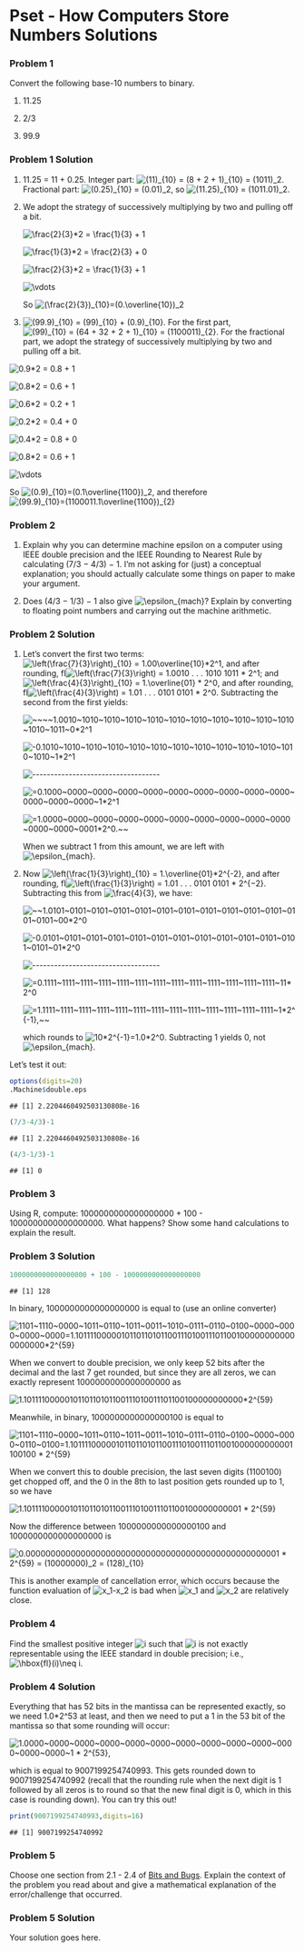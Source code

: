 Pset - How Computers Store Numbers Solutions
================

### Problem 1

Convert the following base-10 numbers to binary.

1.  11.25

2.  2/3

3.  99.9

### Problem 1 Solution

1.  11.25 = 11 + 0.25. Integer part:
    ![(11)\_{10} = (8 + 2 + 1)\_{10} = (1011)\_2](https://latex.codecogs.com/png.image?%5Cdpi%7B110%7D&space;%5Cbg_white&space;%2811%29_%7B10%7D%20%3D%20%288%20%2B%202%20%2B%201%29_%7B10%7D%20%3D%20%281011%29_2 "(11)_{10} = (8 + 2 + 1)_{10} = (1011)_2").
    Fractional part:
    ![(0.25)\_{10} = (0.01)\_2](https://latex.codecogs.com/png.image?%5Cdpi%7B110%7D&space;%5Cbg_white&space;%280.25%29_%7B10%7D%20%3D%20%280.01%29_2 "(0.25)_{10} = (0.01)_2"),
    so
    ![(11.25)\_{10} = (1011.01)\_2](https://latex.codecogs.com/png.image?%5Cdpi%7B110%7D&space;%5Cbg_white&space;%2811.25%29_%7B10%7D%20%3D%20%281011.01%29_2 "(11.25)_{10} = (1011.01)_2").

2.  We adopt the strategy of successively multiplying by two and pulling
    off a bit.

    ![\\frac{2}{3}\*2 = \\frac{1}{3} + 1](https://latex.codecogs.com/png.image?%5Cdpi%7B110%7D&space;%5Cbg_white&space;%5Cfrac%7B2%7D%7B3%7D%2A2%20%3D%20%5Cfrac%7B1%7D%7B3%7D%20%2B%201 "\frac{2}{3}*2 = \frac{1}{3} + 1")

    ![\\frac{1}{3}\*2 = \\frac{2}{3} + 0](https://latex.codecogs.com/png.image?%5Cdpi%7B110%7D&space;%5Cbg_white&space;%5Cfrac%7B1%7D%7B3%7D%2A2%20%3D%20%5Cfrac%7B2%7D%7B3%7D%20%2B%200 "\frac{1}{3}*2 = \frac{2}{3} + 0")

    ![\\frac{2}{3}\*2 = \\frac{1}{3} + 1](https://latex.codecogs.com/png.image?%5Cdpi%7B110%7D&space;%5Cbg_white&space;%5Cfrac%7B2%7D%7B3%7D%2A2%20%3D%20%5Cfrac%7B1%7D%7B3%7D%20%2B%201 "\frac{2}{3}*2 = \frac{1}{3} + 1")

    ![\\vdots](https://latex.codecogs.com/png.image?%5Cdpi%7B110%7D&space;%5Cbg_white&space;%5Cvdots "\vdots")

    So
    ![(\\frac{2}{3})\_{10}=(0.\\overline{10})\_2](https://latex.codecogs.com/png.image?%5Cdpi%7B110%7D&space;%5Cbg_white&space;%28%5Cfrac%7B2%7D%7B3%7D%29_%7B10%7D%3D%280.%5Coverline%7B10%7D%29_2 "(\frac{2}{3})_{10}=(0.\overline{10})_2")

3.  ![(99.9)\_{10} = (99)\_{10} + (0.9)\_{10}](https://latex.codecogs.com/png.image?%5Cdpi%7B110%7D&space;%5Cbg_white&space;%2899.9%29_%7B10%7D%20%3D%20%2899%29_%7B10%7D%20%2B%20%280.9%29_%7B10%7D "(99.9)_{10} = (99)_{10} + (0.9)_{10}").
    For the first part,
    ![(99)\_{10} = (64 + 32 + 2 + 1)\_{10} = (1100011)\_{2}](https://latex.codecogs.com/png.image?%5Cdpi%7B110%7D&space;%5Cbg_white&space;%2899%29_%7B10%7D%20%3D%20%2864%20%2B%2032%20%2B%202%20%2B%201%29_%7B10%7D%20%3D%20%281100011%29_%7B2%7D "(99)_{10} = (64 + 32 + 2 + 1)_{10} = (1100011)_{2}").
    For the fractional part, we adopt the strategy of successively
    multiplying by two and pulling off a bit.

![0.9\*2 = 0.8 + 1](https://latex.codecogs.com/png.image?%5Cdpi%7B110%7D&space;%5Cbg_white&space;0.9%2A2%20%3D%200.8%20%2B%201 "0.9*2 = 0.8 + 1")

![0.8\*2 = 0.6 + 1](https://latex.codecogs.com/png.image?%5Cdpi%7B110%7D&space;%5Cbg_white&space;0.8%2A2%20%3D%200.6%20%2B%201 "0.8*2 = 0.6 + 1")

![0.6\*2 = 0.2 + 1](https://latex.codecogs.com/png.image?%5Cdpi%7B110%7D&space;%5Cbg_white&space;0.6%2A2%20%3D%200.2%20%2B%201 "0.6*2 = 0.2 + 1")

![0.2\*2 = 0.4 + 0](https://latex.codecogs.com/png.image?%5Cdpi%7B110%7D&space;%5Cbg_white&space;0.2%2A2%20%3D%200.4%20%2B%200 "0.2*2 = 0.4 + 0")

![0.4\*2 = 0.8 + 0](https://latex.codecogs.com/png.image?%5Cdpi%7B110%7D&space;%5Cbg_white&space;0.4%2A2%20%3D%200.8%20%2B%200 "0.4*2 = 0.8 + 0")

![0.8\*2 = 0.6 + 1](https://latex.codecogs.com/png.image?%5Cdpi%7B110%7D&space;%5Cbg_white&space;0.8%2A2%20%3D%200.6%20%2B%201 "0.8*2 = 0.6 + 1")

![\\vdots](https://latex.codecogs.com/png.image?%5Cdpi%7B110%7D&space;%5Cbg_white&space;%5Cvdots "\vdots")

So
![(0.9)\_{10}=(0.1\\overline{1100})\_2](https://latex.codecogs.com/png.image?%5Cdpi%7B110%7D&space;%5Cbg_white&space;%280.9%29_%7B10%7D%3D%280.1%5Coverline%7B1100%7D%29_2 "(0.9)_{10}=(0.1\overline{1100})_2"),
and therefore
![(99.9)\_{10}=(1100011.1\\overline{1100})\_{2}](https://latex.codecogs.com/png.image?%5Cdpi%7B110%7D&space;%5Cbg_white&space;%2899.9%29_%7B10%7D%3D%281100011.1%5Coverline%7B1100%7D%29_%7B2%7D "(99.9)_{10}=(1100011.1\overline{1100})_{2}")

### Problem 2

1.  Explain why you can determine machine epsilon on a computer using
    IEEE double precision and the IEEE Rounding to Nearest Rule by
    calculating (7/3 − 4/3) − 1. I’m not asking for (just) a conceptual
    explanation; you should actually calculate some things on paper to
    make your argument.

2.  Does (4/3 − 1/3) − 1 also give
    ![\\epsilon\_{mach}](https://latex.codecogs.com/png.image?%5Cdpi%7B110%7D&space;%5Cbg_white&space;%5Cepsilon_%7Bmach%7D "\epsilon_{mach}")?
    Explain by converting to floating point numbers and carrying out the
    machine arithmetic.

### Problem 2 Solution

1.  Let’s convert the first two terms:
    ![\\left(\\frac{7}{3}\\right)\_{10} = 1.00\\overline{10}\*2^1](https://latex.codecogs.com/png.image?%5Cdpi%7B110%7D&space;%5Cbg_white&space;%5Cleft%28%5Cfrac%7B7%7D%7B3%7D%5Cright%29_%7B10%7D%20%3D%201.00%5Coverline%7B10%7D%2A2%5E1 "\left(\frac{7}{3}\right)_{10} = 1.00\overline{10}*2^1"),
    and after rounding,
    fl![\\left(\\frac{7}{3}\\right) = 1.0010 . . . 1010 1011 \* 2^1](https://latex.codecogs.com/png.image?%5Cdpi%7B110%7D&space;%5Cbg_white&space;%5Cleft%28%5Cfrac%7B7%7D%7B3%7D%5Cright%29%20%3D%201.0010%20.%20.%20.%201010%201011%20%2A%202%5E1 "\left(\frac{7}{3}\right) = 1.0010 . . . 1010 1011 * 2^1");
    and
    ![\\left(\\frac{4}{3}\\right)\_{10} = 1.\\overline{01} \* 2^0](https://latex.codecogs.com/png.image?%5Cdpi%7B110%7D&space;%5Cbg_white&space;%5Cleft%28%5Cfrac%7B4%7D%7B3%7D%5Cright%29_%7B10%7D%20%3D%201.%5Coverline%7B01%7D%20%2A%202%5E0 "\left(\frac{4}{3}\right)_{10} = 1.\overline{01} * 2^0"),
    and after rounding,
    fl![\\left(\\frac{4}{3}\\right) = 1.01 . . . 0101 0101 \* 2^0](https://latex.codecogs.com/png.image?%5Cdpi%7B110%7D&space;%5Cbg_white&space;%5Cleft%28%5Cfrac%7B4%7D%7B3%7D%5Cright%29%20%3D%201.01%20.%20.%20.%200101%200101%20%2A%202%5E0 "\left(\frac{4}{3}\right) = 1.01 . . . 0101 0101 * 2^0").
    Subtracting the second from the first yields:

    ![\~\~\~\~1.0010\~1010\~1010\~1010\~1010\~1010\~1010\~1010\~1010\~1010\~1010\~1010\~1011\~0\*2^1](https://latex.codecogs.com/png.image?%5Cdpi%7B110%7D&space;%5Cbg_white&space;~~~~1.0010~1010~1010~1010~1010~1010~1010~1010~1010~1010~1010~1010~1011~0%2A2%5E1 "~~~~1.0010~1010~1010~1010~1010~1010~1010~1010~1010~1010~1010~1010~1011~0*2^1")

    ![-0.1010\~1010\~1010\~1010\~1010\~1010\~1010\~1010\~1010\~1010\~1010\~1010\~1010\~1\*2^1](https://latex.codecogs.com/png.image?%5Cdpi%7B110%7D&space;%5Cbg_white&space;-0.1010~1010~1010~1010~1010~1010~1010~1010~1010~1010~1010~1010~1010~1%2A2%5E1 "-0.1010~1010~1010~1010~1010~1010~1010~1010~1010~1010~1010~1010~1010~1*2^1")

    ![-----------------------------------](https://latex.codecogs.com/png.image?%5Cdpi%7B110%7D&space;%5Cbg_white&space;----------------------------------- "-----------------------------------")

    ![=0.1000\~0000\~0000\~0000\~0000\~0000\~0000\~0000\~0000\~0000\~0000\~0000\~0000\~1\*2^1](https://latex.codecogs.com/png.image?%5Cdpi%7B110%7D&space;%5Cbg_white&space;%3D0.1000~0000~0000~0000~0000~0000~0000~0000~0000~0000~0000~0000~0000~1%2A2%5E1 "=0.1000~0000~0000~0000~0000~0000~0000~0000~0000~0000~0000~0000~0000~1*2^1")

    ![=1.0000\~0000\~0000\~0000\~0000\~0000\~0000\~0000\~0000\~0000\~0000\~0000\~0001\*2^0.\~\~](https://latex.codecogs.com/png.image?%5Cdpi%7B110%7D&space;%5Cbg_white&space;%3D1.0000~0000~0000~0000~0000~0000~0000~0000~0000~0000~0000~0000~0001%2A2%5E0.~~ "=1.0000~0000~0000~0000~0000~0000~0000~0000~0000~0000~0000~0000~0001*2^0.~~")

    When we subtract 1 from this amount, we are left with
    ![\\epsilon\_{mach}](https://latex.codecogs.com/png.image?%5Cdpi%7B110%7D&space;%5Cbg_white&space;%5Cepsilon_%7Bmach%7D "\epsilon_{mach}").

2.  Now
    ![\\left(\\frac{1}{3}\\right)\_{10} = 1.\\overline{01}\*2^{-2}](https://latex.codecogs.com/png.image?%5Cdpi%7B110%7D&space;%5Cbg_white&space;%5Cleft%28%5Cfrac%7B1%7D%7B3%7D%5Cright%29_%7B10%7D%20%3D%201.%5Coverline%7B01%7D%2A2%5E%7B-2%7D "\left(\frac{1}{3}\right)_{10} = 1.\overline{01}*2^{-2}"),
    and after rounding,
    fl![\\left(\\frac{1}{3}\\right) = 1.01 . . . 0101 0101 \* 2^{−2}](https://latex.codecogs.com/png.image?%5Cdpi%7B110%7D&space;%5Cbg_white&space;%5Cleft%28%5Cfrac%7B1%7D%7B3%7D%5Cright%29%20%3D%201.01%20.%20.%20.%200101%200101%20%2A%202%5E%7B%E2%88%922%7D "\left(\frac{1}{3}\right) = 1.01 . . . 0101 0101 * 2^{−2}").
    Subtracting this from
    ![\\frac{4}{3}](https://latex.codecogs.com/png.image?%5Cdpi%7B110%7D&space;%5Cbg_white&space;%5Cfrac%7B4%7D%7B3%7D "\frac{4}{3}"),
    we have:

    ![\~\~1.0101\~0101\~0101\~0101\~0101\~0101\~0101\~0101\~0101\~0101\~0101\~0101\~0101\~00\*2^0](https://latex.codecogs.com/png.image?%5Cdpi%7B110%7D&space;%5Cbg_white&space;~~1.0101~0101~0101~0101~0101~0101~0101~0101~0101~0101~0101~0101~0101~00%2A2%5E0 "~~1.0101~0101~0101~0101~0101~0101~0101~0101~0101~0101~0101~0101~0101~00*2^0")

    ![-0.0101\~0101\~0101\~0101\~0101\~0101\~0101\~0101\~0101\~0101\~0101\~0101\~0101\~01\*2^0](https://latex.codecogs.com/png.image?%5Cdpi%7B110%7D&space;%5Cbg_white&space;-0.0101~0101~0101~0101~0101~0101~0101~0101~0101~0101~0101~0101~0101~01%2A2%5E0 "-0.0101~0101~0101~0101~0101~0101~0101~0101~0101~0101~0101~0101~0101~01*2^0")

    ![-----------------------------------](https://latex.codecogs.com/png.image?%5Cdpi%7B110%7D&space;%5Cbg_white&space;----------------------------------- "-----------------------------------")

    ![=0.1111\~1111\~1111\~1111\~1111\~1111\~1111\~1111\~1111\~1111\~1111\~1111\~1111\~11\*2^0](https://latex.codecogs.com/png.image?%5Cdpi%7B110%7D&space;%5Cbg_white&space;%3D0.1111~1111~1111~1111~1111~1111~1111~1111~1111~1111~1111~1111~1111~11%2A2%5E0 "=0.1111~1111~1111~1111~1111~1111~1111~1111~1111~1111~1111~1111~1111~11*2^0")

    ![=1.1111\~1111\~1111\~1111\~1111\~1111\~1111\~1111\~1111\~1111\~1111\~1111\~1111\~1\*2^{-1},\~\~](https://latex.codecogs.com/png.image?%5Cdpi%7B110%7D&space;%5Cbg_white&space;%3D1.1111~1111~1111~1111~1111~1111~1111~1111~1111~1111~1111~1111~1111~1%2A2%5E%7B-1%7D%2C~~ "=1.1111~1111~1111~1111~1111~1111~1111~1111~1111~1111~1111~1111~1111~1*2^{-1},~~")

    which rounds to
    ![10\*2^{-1}=1.0\*2^0](https://latex.codecogs.com/png.image?%5Cdpi%7B110%7D&space;%5Cbg_white&space;10%2A2%5E%7B-1%7D%3D1.0%2A2%5E0 "10*2^{-1}=1.0*2^0").
    Subtracting 1 yields 0, not
    ![\\epsilon\_{mach}.](https://latex.codecogs.com/png.image?%5Cdpi%7B110%7D&space;%5Cbg_white&space;%5Cepsilon_%7Bmach%7D. "\epsilon_{mach}.")

Let’s test it out:

``` r
options(digits=20)
.Machine$double.eps
```

    ## [1] 2.2204460492503130808e-16

``` r
(7/3-4/3)-1
```

    ## [1] 2.2204460492503130808e-16

``` r
(4/3-1/3)-1
```

    ## [1] 0

### Problem 3

Using R, compute: 1000000000000000000 + 100 - 1000000000000000000. What
happens? Show some hand calculations to explain the result.

### Problem 3 Solution

``` r
1000000000000000000 + 100 - 1000000000000000000
```

    ## [1] 128

In binary, 1000000000000000000 is equal to (use an online converter)

![1101\~1110\~0000\~1011\~0110\~1011\~0011\~1010\~0111\~0110\~0100\~0000\~0000\~0000\~0000=1.10111100000101101101011001110100111011001000000000000000000\*2^{59}](https://latex.codecogs.com/png.image?%5Cdpi%7B110%7D&space;%5Cbg_white&space;1101~1110~0000~1011~0110~1011~0011~1010~0111~0110~0100~0000~0000~0000~0000%3D1.10111100000101101101011001110100111011001000000000000000000%2A2%5E%7B59%7D "1101~1110~0000~1011~0110~1011~0011~1010~0111~0110~0100~0000~0000~0000~0000=1.10111100000101101101011001110100111011001000000000000000000*2^{59}")

When we convert to double precision, we only keep 52 bits after the
decimal and the last 7 get rounded, but since they are all zeros, we can
exactly represent 1000000000000000000 as

![1.1011110000010110110101100111010011101100100000000000\*2^{59}](https://latex.codecogs.com/png.image?%5Cdpi%7B110%7D&space;%5Cbg_white&space;1.1011110000010110110101100111010011101100100000000000%2A2%5E%7B59%7D "1.1011110000010110110101100111010011101100100000000000*2^{59}")

Meanwhile, in binary, 1000000000000000100 is equal to

![1101\~1110\~0000\~1011\~0110\~1011\~0011\~1010\~0111\~0110\~0100\~0000\~0000\~0110\~0100=1.10111100000101101101011001110100111011001000000000001100100 \* 2^{59}](https://latex.codecogs.com/png.image?%5Cdpi%7B110%7D&space;%5Cbg_white&space;1101~1110~0000~1011~0110~1011~0011~1010~0111~0110~0100~0000~0000~0110~0100%3D1.10111100000101101101011001110100111011001000000000001100100%20%2A%202%5E%7B59%7D "1101~1110~0000~1011~0110~1011~0011~1010~0111~0110~0100~0000~0000~0110~0100=1.10111100000101101101011001110100111011001000000000001100100 * 2^{59}")

When we convert this to double precision, the last seven digits
(1100100) get chopped off, and the 0 in the 8th to last position gets
rounded up to 1, so we have

![1.1011110000010110110101100111010011101100100000000001 \* 2^{59}](https://latex.codecogs.com/png.image?%5Cdpi%7B110%7D&space;%5Cbg_white&space;1.1011110000010110110101100111010011101100100000000001%20%2A%202%5E%7B59%7D "1.1011110000010110110101100111010011101100100000000001 * 2^{59}")

Now the difference between 1000000000000000100 and 1000000000000000000
is

![
0.000000000000000000000000000000000000000000000000001 \* 2^{59} = (10000000)\_2 = (128)\_{10}
](https://latex.codecogs.com/png.image?%5Cdpi%7B110%7D&space;%5Cbg_white&space;%0A0.000000000000000000000000000000000000000000000000001%20%2A%202%5E%7B59%7D%20%3D%20%2810000000%29_2%20%3D%20%28128%29_%7B10%7D%0A "
0.000000000000000000000000000000000000000000000000001 * 2^{59} = (10000000)_2 = (128)_{10}
")

This is another example of cancellation error, which occurs because the
function evaluation of
![x\_1-x\_2](https://latex.codecogs.com/png.image?%5Cdpi%7B110%7D&space;%5Cbg_white&space;x_1-x_2 "x_1-x_2")
is bad when
![x\_1](https://latex.codecogs.com/png.image?%5Cdpi%7B110%7D&space;%5Cbg_white&space;x_1 "x_1")
and
![x\_2](https://latex.codecogs.com/png.image?%5Cdpi%7B110%7D&space;%5Cbg_white&space;x_2 "x_2")
are relatively close.

### Problem 4

Find the smallest positive integer
![i](https://latex.codecogs.com/png.image?%5Cdpi%7B110%7D&space;%5Cbg_white&space;i "i")
such that
![i](https://latex.codecogs.com/png.image?%5Cdpi%7B110%7D&space;%5Cbg_white&space;i "i")
is not exactly representable using the IEEE standard in double
precision; i.e.,
![\\hbox{fl}(i)\\neq i](https://latex.codecogs.com/png.image?%5Cdpi%7B110%7D&space;%5Cbg_white&space;%5Chbox%7Bfl%7D%28i%29%5Cneq%20i "\hbox{fl}(i)\neq i").

### Problem 4 Solution

Everything that has 52 bits in the mantissa can be represented exactly,
so we need 1.0\*2^53 at least, and then we need to put a 1 in the 53 bit
of the mantissa so that some rounding will occur:

![1.0000\~0000\~0000\~0000\~0000\~0000\~0000\~0000\~0000\~0000\~0000\~0000\~0000\~1 \* 2^{53}, ](https://latex.codecogs.com/png.image?%5Cdpi%7B110%7D&space;%5Cbg_white&space;1.0000~0000~0000~0000~0000~0000~0000~0000~0000~0000~0000~0000~0000~1%20%2A%202%5E%7B53%7D%2C%20 "1.0000~0000~0000~0000~0000~0000~0000~0000~0000~0000~0000~0000~0000~1 * 2^{53}, ")

which is equal to 9007199254740993. This gets rounded down to
9007199254740992 (recall that the rounding rule when the next digit is 1
followed by all zeros is to round so that the new final digit is 0,
which in this case is rounding down). You can try this out!

``` r
print(9007199254740993,digits=16)
```

    ## [1] 9007199254740992

### Problem 5

Choose one section from 2.1 - 2.4 of [Bits and
Bugs](https://github.com/chadtopaz/computational-linear-algebra).
Explain the context of the problem you read about and give a
mathematical explanation of the error/challenge that occurred.

### Problem 5 Solution

Your solution goes here.
